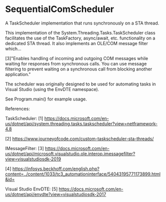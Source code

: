 # SequentialComScheduler
A TaskScheduler implementation that runs synchronously on a STA thread.

This implementation of the System.Threading.Tasks.TaskScheduler class facilitates the use of the TaskFactory, async/await, etc. functionality on a dedicated STA thread.
It also implements an OLE/COM message filter which...

[3]"Enables handling of incoming and outgoing COM messages while waiting for responses from synchronous calls. You can use message filtering to prevent waiting on a synchronous call from blocking another application."

The scheduler was originally designed to be used for automating tasks in Visual Studio (using the EnvDTE namespace).

See Program.main() for example usage.

References:

TaskScheduler:
[1] https://docs.microsoft.com/en-us/dotnet/api/system.threading.tasks.taskscheduler?view=netframework-4.8

[2] https://www.journeyofcode.com/custom-taskscheduler-sta-threads/

IMessageFilter:
[3] https://docs.microsoft.com/en-us/dotnet/api/microsoft.visualstudio.ole.interop.imessagefilter?view=visualstudiosdk-2019

[4] https://infosys.beckhoff.com/english.php?content=../content/1033/tc3_automationinterface/54043195771173899.html&id=

Visual Studio EnvDTE:
[5] https://docs.microsoft.com/en-us/dotnet/api/envdte?view=visualstudiosdk-2017
